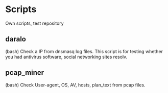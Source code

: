 # Scripts

Own scripts, test repository

## daralo
(bash) Check a IP from dnsmasq log files. 
       This script is for testing whether you had antivirus software, 
       social networking sites resolv.

## pcap_miner
(bash) Check User-agent, OS, AV, hosts, plan_text from pcap files.
